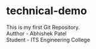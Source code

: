 # technical-demo
This is my first Git Repository.
<br/>
Autthor - Abhishek Patel
<br/>
Student - ITS Engineering College

